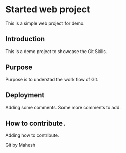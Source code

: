 # Started web project
This is a simple web project for demo.

## Introduction
This is a demo project to showcase the Git Skills.

## Purpose
Purpose is to understad the work flow of Git.

## Deployment
Adding some comments. Some more comments to add.

## How to contribute.
Adding how to contribute.

Git by Mahesh